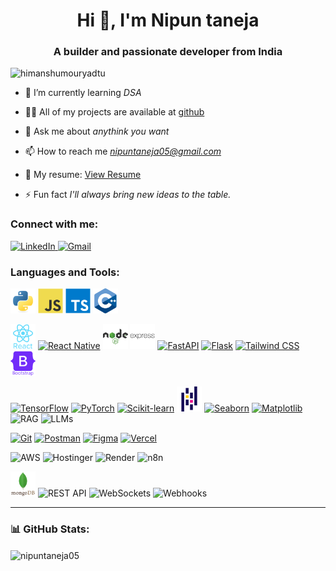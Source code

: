 <h1 align="center">Hi 👋, I'm Nipun taneja</h1>
<h3 align="center">A builder and passionate developer from India</h3>

<p align="left"> <img src="https://komarev.com/ghpvc/?username=himanshumouryadtu&label=Profile%20views&color=0e75b6&style=flat" alt="himanshumouryadtu" /> </p>

- 🌱 I’m currently learning *DSA*

- 👨‍💻 All of my projects are available at [github](github)

- 💬 Ask me about *anythink you want*

- 📫 How to reach me *nipuntaneja05@gmail.com*

-  📄 My resume: [View Resume](https://drive.google.com/file/d/1pbXw2VB97jb2ZxcTlHiMjyNB_oi1LiUx/view?usp=sharing)


- ⚡ Fun fact *I'll always bring new ideas to the table.*

<h3 align="left">Connect with me:</h3>
<p align="left">
  <a href="https://www.linkedin.com/in/nipun-taneja-88b798288/" target="_blank">
    <img src="https://img.shields.io/badge/-LinkedIn-%230077B5?style=for-the-badge&logo=linkedin&logoColor=white" alt="LinkedIn">
  </a>
  <a href="mailto:nipuntaneja05@gmail.com">
    <img src="https://img.shields.io/badge/-Gmail-D14836?style=for-the-badge&logo=gmail&logoColor=white" alt="Gmail">
  </a>
</p>
<h3 align="left">Languages and Tools:</h3>
<p align="left">

  <!-- Languages -->
  <a href="https://www.python.org" target="_blank"><img src="https://raw.githubusercontent.com/devicons/devicon/master/icons/python/python-original.svg" alt="Python" width="40" height="40"/></a>
  <a href="https://developer.mozilla.org/en-US/docs/Web/JavaScript" target="_blank"><img src="https://raw.githubusercontent.com/devicons/devicon/master/icons/javascript/javascript-original.svg" alt="JavaScript" width="40" height="40"/></a>
  <a href="https://www.typescriptlang.org/" target="_blank"><img src="https://raw.githubusercontent.com/devicons/devicon/master/icons/typescript/typescript-original.svg" alt="TypeScript" width="40" height="40"/></a>
  <a href="https://www.w3schools.com/cpp/" target="_blank"><img src="https://raw.githubusercontent.com/devicons/devicon/master/icons/cplusplus/cplusplus-original.svg" alt="C++" width="40" height="40"/></a>

  <!-- Frameworks / Libraries -->
  <a href="https://reactjs.org/" target="_blank"><img src="https://raw.githubusercontent.com/devicons/devicon/master/icons/react/react-original-wordmark.svg" alt="React" width="40" height="40"/></a>
  <a href="https://reactnative.dev/" target="_blank"><img src="https://reactnative.dev/img/header_logo.svg" alt="React Native" width="40" height="40"/></a>
  <a href="https://nodejs.org/" target="_blank"><img src="https://raw.githubusercontent.com/devicons/devicon/master/icons/nodejs/nodejs-original-wordmark.svg" alt="Node.js" width="40" height="40"/></a>
  <a href="https://expressjs.com/" target="_blank"><img src="https://raw.githubusercontent.com/devicons/devicon/master/icons/express/express-original-wordmark.svg" alt="Express" width="40" height="40"/></a>
  <a href="https://fastapi.tiangolo.com/" target="_blank"><img src="https://cdn.worldvectorlogo.com/logos/fastapi.svg" alt="FastAPI" width="40" height="40"/></a>
  <a href="https://flask.palletsprojects.com/" target="_blank"><img src="https://www.vectorlogo.zone/logos/pocoo_flask/pocoo_flask-icon.svg" alt="Flask" width="40" height="40"/></a>
  <a href="https://tailwindcss.com/" target="_blank"><img src="https://www.vectorlogo.zone/logos/tailwindcss/tailwindcss-icon.svg" alt="Tailwind CSS" width="40" height="40"/></a>
  <a href="https://getbootstrap.com/" target="_blank"><img src="https://raw.githubusercontent.com/devicons/devicon/master/icons/bootstrap/bootstrap-plain-wordmark.svg" alt="Bootstrap" width="40" height="40"/></a>

  <!-- AI/ML -->
  <a href="https://www.tensorflow.org/" target="_blank"><img src="https://www.vectorlogo.zone/logos/tensorflow/tensorflow-icon.svg" alt="TensorFlow" width="40" height="40"/></a>
  <a href="https://pytorch.org/" target="_blank"><img src="https://www.vectorlogo.zone/logos/pytorch/pytorch-icon.svg" alt="PyTorch" width="40" height="40"/></a>
  <a href="https://scikit-learn.org/" target="_blank"><img src="https://upload.wikimedia.org/wikipedia/commons/0/05/Scikit_learn_logo_small.svg" alt="Scikit-learn" width="40" height="40"/></a>
  <a href="https://pandas.pydata.org/" target="_blank"><img src="https://raw.githubusercontent.com/devicons/devicon/master/icons/pandas/pandas-original.svg" alt="Pandas" width="40" height="40"/></a>
  <a href="https://seaborn.pydata.org/" target="_blank"><img src="https://seaborn.pydata.org/_images/logo-mark-lightbg.svg" alt="Seaborn" width="40" height="40"/></a>
  <a href="https://matplotlib.org/" target="_blank"><img src="https://matplotlib.org/_static/images/logo2.svg" alt="Matplotlib" width="40" height="40"/></a>
  <img src="https://img.shields.io/badge/RAG-Library-orange?style=flat&logo=OpenAI" alt="RAG" height="40"/>
  <img src="https://img.shields.io/badge/LLMs-GPT,%20Claude,%20Mistral-green?style=flat&logo=OpenAI" alt="LLMs" height="40"/>

  <!-- Tools & Platforms -->
  <a href="https://git-scm.com/" target="_blank"><img src="https://www.vectorlogo.zone/logos/git-scm/git-scm-icon.svg" alt="Git" width="40" height="40"/></a>
  <a href="https://postman.com" target="_blank"><img src="https://www.vectorlogo.zone/logos/getpostman/getpostman-icon.svg" alt="Postman" width="40" height="40"/></a>
  <a href="https://www.figma.com/" target="_blank"><img src="https://www.vectorlogo.zone/logos/figma/figma-icon.svg" alt="Figma" width="40" height="40"/></a>
  <a href="https://vercel.com/" target="_blank"><img src="https://assets.vercel.com/image/upload/v1607554385/repositories/vercel/logo.png" alt="Vercel" width="40" height="40"/></a>





  <img src="https://img.shields.io/badge/AWS-Cloud-orange?style=flat&logo=amazonaws" alt="AWS" height="40"/>
  <img src="https://img.shields.io/badge/Hostinger-Cloud-purple?style=flat&logo=hostinger" alt="Hostinger" height="40"/>
  <img src="https://img.shields.io/badge/Render-Cloud-blue?style=flat&logo=render" alt="Render" height="40"/>
  <img src="https://img.shields.io/badge/n8n-Workflows-orange?style=flat&logo=n8n" alt="n8n" height="40"/>

  <!-- Database & API -->
  <a href="https://www.mongodb.com/" target="_blank"><img src="https://raw.githubusercontent.com/devicons/devicon/master/icons/mongodb/mongodb-original-wordmark.svg" alt="MongoDB" width="40" height="40"/></a>
  <img src="https://img.shields.io/badge/REST%20API-Enabled-blue?style=flat&logo=api" alt="REST API" height="40"/>
  <img src="https://img.shields.io/badge/WebSockets-RealTime-green?style=flat&logo=websocket" alt="WebSockets" height="40"/>
  <img src="https://img.shields.io/badge/Webhooks-Connected-red?style=flat&logo=webhooks" alt="Webhooks" height="40"/>
</p>

---

### 📊 GitHub Stats:

<p><img align="center" src="https://github-readme-stats.vercel.app/api/top-langs/?username=nipuntaneja05&layout=compact&hide_border=true&theme=radical" alt="nipuntaneja05" /></p>


